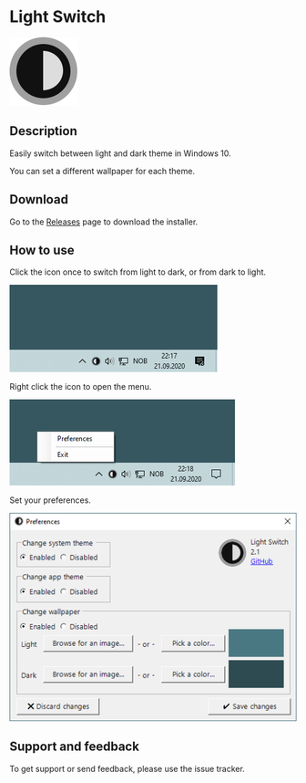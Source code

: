 ﻿# Light Switch

![Icon](Readme/Icon.png)

## Description

Easily switch between light and dark theme in Windows 10.

You can set a different wallpaper for each theme.

## Download

Go to the [Releases](https://github.com/wireless-r/Light-Switch/releases) page to download the installer.

## How to use

Click the icon once to switch from light to dark, or from dark to light.

![Screenshot](Readme/Screen.gif)

Right click the icon to open the menu.

![Screenshot](Readme/Context-Menu.png)

Set your preferences.

![Screenshot](Readme/Preferences.png)

## Support and feedback

To get support or send feedback, please use the issue tracker.
